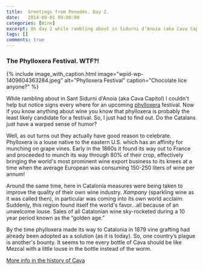 ```yaml
---
title:  Greetings from Penedès. Day 2.
date:   2014-09-01 09:00:00
categories: [Wine]
excerpt: On day 2 while rambling about in Sidurni d’Anoia (aka Cava Capitol) I found something very...disturbing.
tags: []
comments: true
---
```


### The Phylloxera Festival. WTF?!

{% include image_with_caption.html image="wpid-wp-1409604363284.jpeg" alt="Phylloxera Festival" caption="Chocolate lice anyone?" %}

While rambling about in Sant Sidurni d'Anoia (aka Cava Capitol) I couldn't help but notice signs every where for an upcoming [phylloxera](http://en.m.wikipedia.org/wiki/Phylloxera) festival. Now if you know anything about wine you know that phylloxera is probably the least likely candidate for a festival. So, I just had to find out. Do the Catalans just have a warped sense of humor?

Well, as out turns out they actually have good reason to celebrate. Phylloxera is a louse native to the eastern U.S. which has an affinity for munching on grape vines. Early in the 1860s it found its way out to France and proceeded to munch its way through 80% of their crop, effectively bringing the world's most prominent wine export business to its knees at a time when the average European was consuming 150-250 liters of wine per annum!

Around the same time, here in Catalonia measures were being taken to improve the quality of their own wine industry. *Xampany* (sparkling wine as it was called then), in particular was coming into its own world acclaim. Suddenly, this region found itself the world's favor...all because of an unwelcome louse. Sales of all Catalonian wine sky-rocketed during a 10 year period known as the “golden age.”

By the time phylloxera made its way to Catalonia in 1879 vine grafting had already been adopted as a solution (as it is today). So, one country’s plague is another's bounty. It seems to me every bottle of Cava should be like Mezcal with a little louse in the bottle instead of the worm.

[More info in the history of Cava](http://www.institutdelcava.com/en/identidad/historia-del-cava/)
